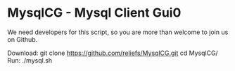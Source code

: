 # MysqlCG - Mysql Client Gui0

We need developers for this script, so you are more than welcome to join us on Github.

Download: git clone https://github.com/reliefs/MysqlCG.git
cd MysqlCG/
Run: ./mysql.sh 
